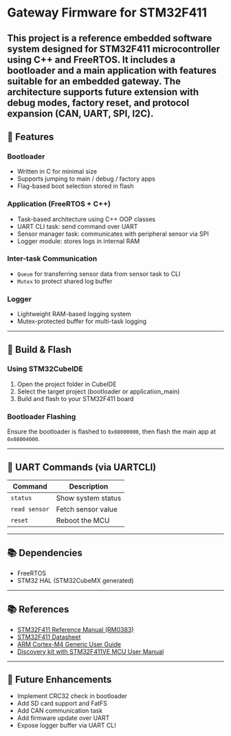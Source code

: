 # Gateway Firmware for STM32F411

This project is a reference embedded software system designed for STM32F411 microcontroller using C++ and FreeRTOS. It includes a bootloader and a main application with features suitable for an embedded gateway. The architecture supports future extension with debug modes, factory reset, and protocol expansion (CAN, UART, SPI, I2C).
---

## 🧠 Features

### Bootloader
- Written in C for minimal size
- Supports jumping to main / debug / factory apps
- Flag-based boot selection stored in flash
<!-- - CRC check stub for firmware validation -->

### Application (FreeRTOS + C++)
- Task-based architecture using C++ OOP classes
- UART CLI task: send command over UART
- Sensor manager task: communicates with peripheral sensor via SPI
- Logger module: stores logs in internal RAM

### Inter-task Communication
- `Queue` for transferring sensor data from sensor task to CLI
- `Mutex` to protect shared log buffer
<!-- - Designed for expansion with binary semaphores / event groups -->

### Logger
- Lightweight RAM-based logging system
- Mutex-protected buffer for multi-task logging
<!-- - Extendable for Flash or SD log persistence -->

<!-- ### Python Test Tool
- Simple CLI using `pyserial`
- Send commands: `status`, `read sensor`, `reset` -->

---

## 🔧 Build & Flash

### Using STM32CubeIDE
1. Open the project folder in CubeIDE
2. Select the target project (bootloader or application_main)
3. Build and flash to your STM32F411 board

### Bootloader Flashing
Ensure the bootloader is flashed to `0x08000000`, then flash the main app at `0x08004000`.

---

## 💬 UART Commands (via UARTCLI)

| Command         | Description              |
|----------------|--------------------------|
| `status`       | Show system status       |
| `read sensor`  | Fetch sensor value       |
| `reset`        | Reboot the MCU           |

---

## 📚 Dependencies

- FreeRTOS
- STM32 HAL (STM32CubeMX generated)
<!-- - pyserial (for Python testing) -->

---


## 📚 References

- [STM32F411 Reference Manual (RM0383)](https://www.st.com/resource/en/reference_manual/dm00119316.pdf)
- [STM32F411 Datasheet](https://www.st.com/resource/en/datasheet/stm32f411ce.pdf)
- [ARM Cortex-M4 Generic User Guide](https://developer.arm.com/documentation/dui0553/latest/)
- [Discovery kit with STM32F411VE MCU User Manual](https://www.st.com/resource/en/user_manual/um1842-discovery-kit-with-stm32f411ve-mcu-stmicroelectronics.pdf)

---

## 🚀 Future Enhancements

- Implement CRC32 check in bootloader
- Add SD card support and FatFS
- Add CAN communication task
- Add firmware update over UART
- Expose logger buffer via UART CLI



